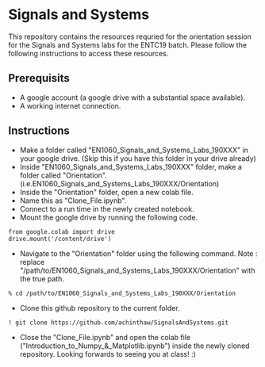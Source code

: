 # Signals and Systems
This repository contains the resources requried for the orientation session for the Signals and Systems labs for the ENTC19 batch. Please follow the following instructions to access these resources.

## Prerequisits
* A google account (a google drive with a substantial space available).
* A working internet connection.

## Instructions
* Make a folder called "EN1060_Signals_and_Systems_Labs_190XXX" in your google drive. (Skip this if you have this folder in your drive already)
* Inside "EN1060_Signals_and_Systems_Labs_190XXX" folder, make a folder called "Orientation". (i.e.EN1060_Signals_and_Systems_Labs_190XXX/Orientation)
* Inside the "Orientation" folder, open a new colab file.
* Name this as "Clone_File.ipynb".
* Connect to a run time in the newly created notebook.
* Mount the google drive by running the following code.

```
from google.colab import drive
drive.mount('/content/drive')
```
* Navigate to the "Orientation" folder using the following command. Note : replace "/path/to/EN1060_Signals_and_Systems_Labs_190XXX/Orientation" with the true path.
```
% cd /path/to/EN1060_Signals_and_Systems_Labs_190XXX/Orientation
```
* Clone this github repository to the current folder.
```
! git clone https://github.com/achinthaw/SignalsAndSystems.git
```
* Close the "Clone_File.ipynb" and open the colab file ("Introduction_to_Numpy_&_Matplotlib.ipynb") inside the newly cloned repository.
Looking forwards to seeing you at class! :)
